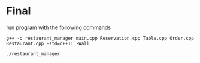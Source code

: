 # Final

run program with the following commands

```
g++ -o restaurant_manager main.cpp Reservation.cpp Table.cpp Order.cpp Restaurant.cpp -std=c++11 -Wall
```
```
./restaurant_manager
```